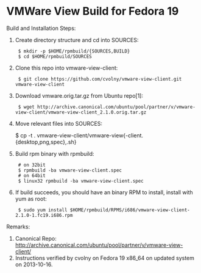 VMWare View Build for Fedora 19
===============================


Build and Installation Steps:


1. Create directory structure and cd into SOURCES:

        $ mkdir -p $HOME/rpmbuild/{SOURCES,BUILD}
        $ cd $HOME/rpmbuild/SOURCES

2. Clone this repo into vmware-view-client:

        $ git clone https://github.com/cvolny/vmware-view-client.git vmware-view-client

3. Download vmware.orig.tar.gz from Ubuntu repo[1]:

        $ wget http://archive.canonical.com/ubuntu/pool/partner/v/vmware-view-client/vmware-view-client_2.1.0.orig.tar.gz

4. Move relevant files into SOURCES:

	$ cp -t . vmware-view-client/vmware-view{-client.{desktop,png,spec},.sh}

5. Build rpm binary with rpmbuild:

        # on 32bit
        $ rpmbuild -ba vmware-view-client.spec
        # on 64bit
        $ linux32 rpmbuild -ba vmware-view-client.spec

6. If build succeeds, you should have an binary RPM to install, install with yum as root:

        $ sudo yum install $HOME/rpmbuild/RPMS/i686/vmware-view-client-2.1.0-1.fc19.i686.rpm



Remarks:

1. Canonical Repo: http://archive.canonical.com/ubuntu/pool/partner/v/vmware-view-client/
2. Instructions verified by cvolny on Fedora 19 x86_64 on updated system on 2013-10-16.

 
